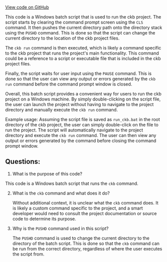[View code on GitHub](https://github.com/nervosnetwork/ckb/blob/develop/devtools/windows/ckb-run.bat)

This code is a Windows batch script that is used to run the ckb project. The script starts by clearing the command prompt screen using the `CLS` command. It then pushes the current directory path onto the directory stack using the `PUSHD` command. This is done so that the script can change the current directory to the location of the ckb project files.

The `ckb run` command is then executed, which is likely a command specific to the ckb project that runs the project's main functionality. This command could be a reference to a script or executable file that is included in the ckb project files.

Finally, the script waits for user input using the `PAUSE` command. This is done so that the user can view any output or errors generated by the `ckb run` command before the command prompt window is closed.

Overall, this batch script provides a convenient way for users to run the ckb project on a Windows machine. By simply double-clicking on the script file, the user can launch the project without having to navigate to the project directory and manually execute the `ckb run` command.

Example usage:
Assuming the script file is saved as `run_ckb.bat` in the root directory of the ckb project, the user can simply double-click on the file to run the project. The script will automatically navigate to the project directory and execute the `ckb run` command. The user can then view any output or errors generated by the command before closing the command prompt window.
## Questions:
 1. What is the purpose of this code?

   This code is a Windows batch script that runs the `ckb` command.

2. What is the `ckb` command and what does it do?

   Without additional context, it is unclear what the `ckb` command does. It is likely a custom command specific to the project, and a smart developer would need to consult the project documentation or source code to determine its purpose.

3. Why is the `PUSHD` command used in this script?

   The `PUSHD` command is used to change the current directory to the directory of the batch script. This is done so that the `ckb` command can be run from the correct directory, regardless of where the user executes the script from.
